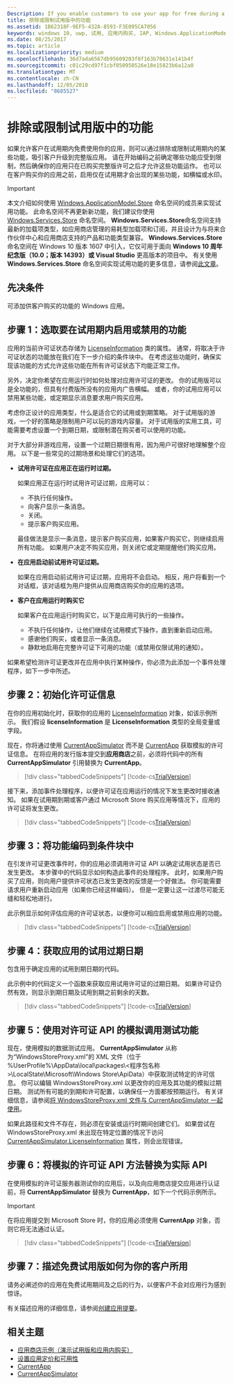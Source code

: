 ```yaml
---
Description: If you enable customers to use your app for free during a trial period, you can entice your customers to upgrade to the full version of your app by excluding or limiting some features during the trial period.
title: 排除或限制试用版中的功能
ms.assetid: 1B62318F-9EF5-432A-8593-F3E095CA7056
keywords: windows 10, uwp, 试用, 应用内购买, IAP, Windows.ApplicationModel.Store
ms.date: 08/25/2017
ms.topic: article
ms.localizationpriority: medium
ms.openlocfilehash: 36d7ada6567db95609203f8f163b78631e141b4f
ms.sourcegitcommit: c01c29cd97f1cbf050950526e18e15823b6a12a0
ms.translationtype: MT
ms.contentlocale: zh-CN
ms.lasthandoff: 12/05/2018
ms.locfileid: "8685527"
---
```

# <a name="exclude-or-limit-features-in-a-trial-version"></a>排除或限制试用版中的功能

如果允许客户在试用期内免费使用你的应用，则可以通过排除或限制试用期内的某些功能，吸引客户升级到完整版应用。 请在开始编码之前确定哪些功能应受到限制，然后确保你的应用只在已购买完整版许可之后才允许这些功能运作。 也可以在客户购买你的应用之前，启用仅在试用期才会出现的某些功能，如横幅或水印。

> [!IMPORTANT]
> 本文介绍如何使用 [Windows.ApplicationModel.Store](https://msdn.microsoft.com/library/windows/apps/windows.applicationmodel.store.aspx) 命名空间的成员来实现试用功能。 此命名空间不再更新新功能，我们建议你使用 [Windows.Services.Store](https://msdn.microsoft.com/library/windows/apps/windows.services.store.aspx) 命名空间。 **Windows.Services.Store**命名空间支持最新的加载项类型，如应用商店管理的易耗型加载项和订阅，并且设计为与将来合作伙伴中心和应用商店支持的产品和功能类型兼容。 **Windows.Services.Store** 命名空间在 Windows 10 版本 1607 中引入，它仅可用于面向 **Windows 10 周年纪念版（10.0；版本 14393）或 Visual Studio** 更高版本的项目中。 有关使用 **Windows.Services.Store** 命名空间实现试用功能的更多信息，请参阅[此文章](implement-a-trial-version-of-your-app.md)。

## <a name="prerequisites"></a>先决条件

可添加供客户购买的功能的 Windows 应用。

## <a name="step-1-pick-the-features-you-want-to-enable-or-disable-during-the-trial-period"></a>步骤 1：选取要在试用期内启用或禁用的功能

应用的当前许可证状态存储为 [LicenseInformation](https://msdn.microsoft.com/library/windows/apps/br225157) 类的属性。 通常，将取决于许可证状态的功能放在我们在下一步介绍的条件块中。 在考虑这些功能时，确保实现该功能的方式允许这些功能在所有许可证状态下均能正常工作。

另外，决定你希望在应用运行时如何处理对应用许可证的更改。 你的试用版可以是全功能的，但具有付费版所没有的应用内广告横幅。 或者，你的试用应用可以禁用某些功能，或定期显示消息要求用户购买应用。

考虑你正设计的应用类型，什么是适合它的试用或到期策略。 对于试用版的游戏，一个好的策略是限制用户可以玩的游戏内容量。 对于试用版的实用工具，可能需要考虑设置一个到期日期，或限制潜在购买者可以使用的功能。

对于大部分非游戏应用，设置一个过期日期很有用，因为用户可很好地理解整个应用。 以下是一些常见的过期场景和处理它们的选项。

-   **试用许可证在应用正在运行时过期。**

    如果应用正在运行时试用许可证过期，应用可以：

    -   不执行任何操作。
    -   向客户显示一条消息。
    -   关闭。
    -   提示客户购买应用。

    最佳做法是显示一条消息，提示客户购买应用，如果客户购买它，则继续启用所有功能。 如果用户决定不购买应用，则关闭它或定期提醒他们购买应用。

-   **在应用启动前试用许可证过期。**

    如果在应用启动前试用许可证过期，应用将不会启动。 相反，用户将看到一个对话框，该对话框为用户提供从应用商店购买你的应用的选项。

-   **客户在应用运行时购买它**

    如果客户在应用运行时购买它，以下是应用可执行的一些操作。

    -   不执行任何操作，让他们继续在试用模式下操作，直到重新启动应用。
    -   感谢他们购买，或者显示一条消息。
    -   静默地启用在完整许可证下可用的功能（或禁用仅限试用的通知）。

如果希望检测许可证更改并在应用中执行某种操作，你必须为此添加一个事件处理程序，如下一步中所述。

## <a name="step-2-initialize-the-license-info"></a>步骤 2：初始化许可证信息

在你的应用初始化时，获取你的应用的 [LicenseInformation](https://msdn.microsoft.com/library/windows/apps/br225157) 对象，如该示例所示。 我们假设 **licenseInformation** 是 **LicenseInformation** 类型的全局变量或字段。

现在，你将通过使用 [CurrentAppSimulator](https://msdn.microsoft.com/library/windows/apps/hh779766) 而不是 [CurrentApp](https://msdn.microsoft.com/library/windows/apps/hh779765) 获取模拟的许可证信息。 在将应用的发行版本提交到**应用商店**之前，必须将代码中的所有 **CurrentAppSimulator** 引用替换为 **CurrentApp**。

> [!div class="tabbedCodeSnippets"]
[!code-cs[TrialVersion](./code/InAppPurchasesAndLicenses/cs/TrialVersion.cs#InitializeLicenseTest)]

接下来，添加事件处理程序，以便许可证在应用运行的情况下发生更改时接收通知。 如果在试用期到期或客户通过 Microsoft Store 购买应用等情况下，应用的许可证将发生更改。

> [!div class="tabbedCodeSnippets"]
[!code-cs[TrialVersion](./code/InAppPurchasesAndLicenses/cs/TrialVersion.cs#InitializeLicenseTestWithEvent)]

## <a name="step-3-code-the-features-in-conditional-blocks"></a>步骤 3：将功能编码到条件块中

在引发许可证更改事件时，你的应用必须调用许可证 API 以确定试用状态是否已发生更改。 本步骤中的代码显示如何构造此事件的处理程序。 此时，如果用户购买了应用，则向用户提供许可状态已发生更改的反馈是一个好做法。 你可能需要请求用户重新启动应用（如果你已经这样编码）。 但是一定要让这一过渡尽可能无缝和轻松地进行。

此示例显示如何评估应用的许可证状态，以便你可以相应启用或禁用应用的功能。

> [!div class="tabbedCodeSnippets"]
[!code-cs[TrialVersion](./code/InAppPurchasesAndLicenses/cs/TrialVersion.cs#ReloadLicense)]

## <a name="step-4-get-an-apps-trial-expiration-date"></a>步骤 4：获取应用的试用过期日期

包含用于确定应用的试用到期日期的代码。

此示例中的代码定义一个函数来获取应用试用许可证的过期日期。 如果许可证仍然有效，则显示到期日期及试用到期之前剩余的天数。

> [!div class="tabbedCodeSnippets"]
[!code-cs[TrialVersion](./code/InAppPurchasesAndLicenses/cs/TrialVersion.cs#DisplayTrialVersionExpirationTime)]

## <a name="step-5-test-the-features-using-simulated-calls-to-the-license-api"></a>步骤 5：使用对许可证 API 的模拟调用测试功能

现在，使用模拟的数据测试应用。 **CurrentAppSimulator** 从称为“WindowsStoreProxy.xml”的 XML 文件（位于 %UserProfile%\\AppData\\local\\packages\\&lt;程序包名称&gt;\\LocalState\\Microsoft\\Windows Store\\ApiData）中获取测试特定的许可信息。 你可以编辑 WindowsStoreProxy.xml 以更改你的应用及其功能的模拟过期日期。 测试所有可能的到期和许可配置，以确保任一方面都按预期运行。 有关详细信息，请参阅[将 WindowsStoreProxy.xml 文件与 CurrentAppSimulator 一起使用](in-app-purchases-and-trials-using-the-windows-applicationmodel-store-namespace.md#proxy)。

如果此路径和文件不存在，则必须在安装或运行时期间创建它们。 如果尝试在 WindowsStoreProxy.xml 未出现在特定位置的情况下访问 [CurrentAppSimulator.LicenseInformation](https://docs.microsoft.com/uwp/api/windows.applicationmodel.store.currentappsimulator.licenseinformation) 属性，则会出现错误。

## <a name="step-6-replace-the-simulated-license-api-methods-with-the-actual-api"></a>步骤 6：将模拟的许可证 API 方法替换为实际 API

在使用模拟的许可证服务器测试你的应用后，以及向应用商店提交应用进行认证前，将 **CurrentAppSimulator** 替换为 **CurrentApp**，如下一个代码示例所示。

> [!IMPORTANT]
> 在将应用提交到 Microsoft Store 时，你的应用必须使用 **CurrentApp** 对象，否则它将无法通过认证。

> [!div class="tabbedCodeSnippets"]
[!code-cs[TrialVersion](./code/InAppPurchasesAndLicenses/cs/TrialVersion.cs#InitializeLicenseRetailWithEvent)]

## <a name="step-7-describe-how-the-free-trial-works-to-your-customers"></a>步骤 7：描述免费试用版如何为你的客户所用

请务必阐述你的应用在免费试用期间及之后的行为，以便客户不会对应用行为感到惊讶。

有关描述应用的详细信息，请参阅[创建应用提要](https://msdn.microsoft.com/library/windows/apps/mt148529)。

## <a name="related-topics"></a>相关主题

* [应用商店示例（演示试用版和应用内购买）](https://github.com/Microsoft/Windows-universal-samples/tree/win10-1507/Samples/Store)
* [设置应用定价和可用性](https://msdn.microsoft.com/library/windows/apps/mt148548)
* [CurrentApp](https://msdn.microsoft.com/library/windows/apps/hh779765)
* [CurrentAppSimulator](https://msdn.microsoft.com/library/windows/apps/hh779766)
 

 
